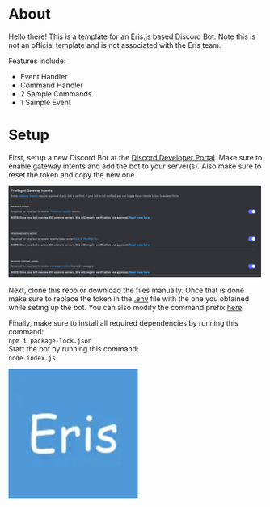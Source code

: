 # About
Hello there! This is a template for an [Eris.js](https://abal.moe/Eris/) based Discord Bot. Note this is not an official template and is not associated with the Eris team.

Features include:
* Event Handler
* Command Handler
* 2 Sample Commands
* 1 Sample Event

# Setup

First, setup a new Discord Bot at the [Discord Developer Portal](https://discord.com/developers/applications). Make sure to enable gateway intents and add the bot to your server(s). Also make sure to reset the token and copy the new one.<br>

<img src="img/gateway.png" width="500"> <br>

Next, clone this repo or download the files manually. Once that is done make sure to replace the token in the [.env](.env) file with the one you obtained while seting up the bot. You can also modify the command prefix [here](index.js#L33).

Finally, make sure to install all required dependencies by running this command: <br>
`npm i package-lock.json` <br>
Start the bot by running this command: <br>
`node index.js` <br>

![](img/eris.svg)